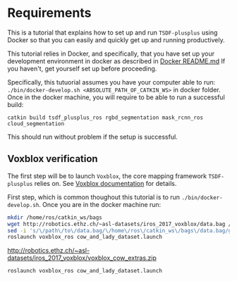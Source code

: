 # Requirements

This is a tutorial that explains how to set up and run `TSDF-plusplus` using Docker
so that you can easily and quickly get up and running productively.

This tutorial relies in Docker, and specifically, that you have set up your
development environment in docker as described in [Docker README.md](../docker/README.md)
If you haven't, get yourself set up before proceeding.

Specifically, this tutuorial assumes you have your computer able to run: `./bin/docker-develop.sh <ABSOLUTE_PATH_OF_CATKIN_WS>`
in docker folder. Once in the docker machine, you will require to be able to run a successful build:
```
catkin build tsdf_plusplus_ros rgbd_segmentation mask_rcnn_ros cloud_segmentation
```
This should run without problem if the setup is successful.

## Voxblox verification

The first step will be to launch `Voxblox`, the core mapping framework `TSDF-plusplus` relies on.
See [Voxblox documentation](https://voxblox.readthedocs.io/en/latest/index.html) for details.

First step, which is common thoughout this tutorial is to run `./bin/docker-develop.sh`.
Once you are in the docker machine run:

```bash
mkdir /home/ros/catkin_ws/bags
wget http://robotics.ethz.ch/~asl-datasets/iros_2017_voxblox/data.bag /home/ros/catkin_ws/bags
sed -i 's/\/path\/to\/data.bag/\/home\/ros\/catkin_ws\/bags\/data.bag/g' /home/ros/catkin_ws/src/voxblox/voxblox_ros/launch/cow_and_lady_dataset.launch
roslaunch voxblox_ros cow_and_lady_dataset.launch
```





http://robotics.ethz.ch/~asl-datasets/iros_2017_voxblox/voxblox_cow_extras.zip
```bash
roslaunch voxblox_ros cow_and_lady_dataset.launch

```